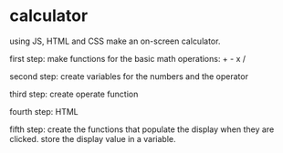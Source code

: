 # calculator

using JS, HTML and CSS make an on-screen calculator. 

first step: make functions for the basic math operations: + - x / 

second step: create variables for the numbers and the operator

third step: create operate function 

fourth step: HTML

fifth step: create the functions that populate the display when they are clicked. store the display value in a variable. 